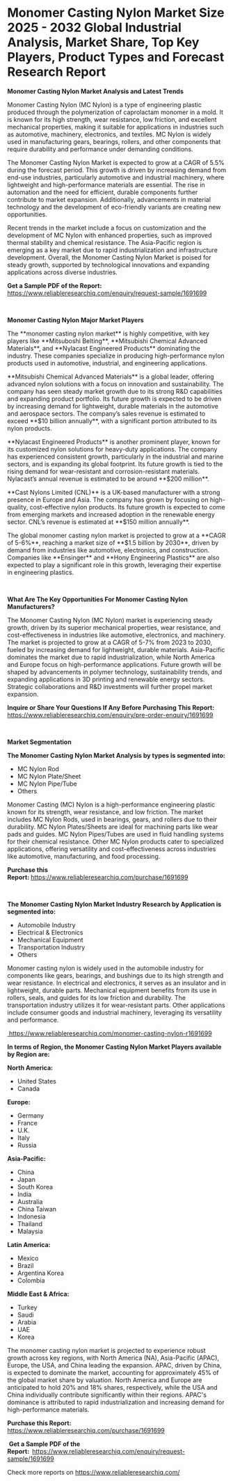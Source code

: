 <p><h1>Monomer Casting Nylon Market Size 2025 - 2032 Global Industrial Analysis, Market Share, Top Key Players, Product Types and Forecast Research Report</h1></p><p><strong>Monomer Casting Nylon Market Analysis and Latest Trends</strong></p>
<p><p>Monomer Casting Nylon (MC Nylon) is a type of engineering plastic produced through the polymerization of caprolactam monomer in a mold. It is known for its high strength, wear resistance, low friction, and excellent mechanical properties, making it suitable for applications in industries such as automotive, machinery, electronics, and textiles. MC Nylon is widely used in manufacturing gears, bearings, rollers, and other components that require durability and performance under demanding conditions.</p><p>The Monomer Casting Nylon Market is expected to grow at a CAGR of 5.5% during the forecast period. This growth is driven by increasing demand from end-use industries, particularly automotive and industrial machinery, where lightweight and high-performance materials are essential. The rise in automation and the need for efficient, durable components further contribute to market expansion. Additionally, advancements in material technology and the development of eco-friendly variants are creating new opportunities.</p><p>Recent trends in the market include a focus on customization and the development of MC Nylon with enhanced properties, such as improved thermal stability and chemical resistance. The Asia-Pacific region is emerging as a key market due to rapid industrialization and infrastructure development. Overall, the Monomer Casting Nylon Market is poised for steady growth, supported by technological innovations and expanding applications across diverse industries.</p></p>
<p><strong>Get a Sample PDF of the Report:&nbsp;</strong> <a href="https://www.reliableresearchiq.com/enquiry/request-sample/1691699?utm_campaign=2185&utm_medium=2&utm_source=Github&utm_content=ia&utm_term=26012025&utm_id=monomer-casting-nylon">https://www.reliableresearchiq.com/enquiry/request-sample/1691699</a></p>
<p>&nbsp;</p>
<p><strong>Monomer Casting Nylon Major Market Players</strong></p>
<p><p>The **monomer casting nylon market** is highly competitive, with key players like **Mitsuboshi Belting**, **Mitsubishi Chemical Advanced Materials**, and **Nylacast Engineered Products** dominating the industry. These companies specialize in producing high-performance nylon products used in automotive, industrial, and engineering applications.</p><p>**Mitsubishi Chemical Advanced Materials** is a global leader, offering advanced nylon solutions with a focus on innovation and sustainability. The company has seen steady market growth due to its strong R&D capabilities and expanding product portfolio. Its future growth is expected to be driven by increasing demand for lightweight, durable materials in the automotive and aerospace sectors. The company’s sales revenue is estimated to exceed **$10 billion annually**, with a significant portion attributed to its nylon products.</p><p>**Nylacast Engineered Products** is another prominent player, known for its customized nylon solutions for heavy-duty applications. The company has experienced consistent growth, particularly in the industrial and marine sectors, and is expanding its global footprint. Its future growth is tied to the rising demand for wear-resistant and corrosion-resistant materials. Nylacast’s annual revenue is estimated to be around **$200 million**.</p><p>**Cast Nylons Limited (CNL)** is a UK-based manufacturer with a strong presence in Europe and Asia. The company has grown by focusing on high-quality, cost-effective nylon products. Its future growth is expected to come from emerging markets and increased adoption in the renewable energy sector. CNL’s revenue is estimated at **$150 million annually**.</p><p>The global monomer casting nylon market is projected to grow at a **CAGR of 5-6%**, reaching a market size of **$1.5 billion by 2030**, driven by demand from industries like automotive, electronics, and construction. Companies like **Ensinger** and **Hony Engineering Plastics** are also expected to play a significant role in this growth, leveraging their expertise in engineering plastics.</p></p>
<p>&nbsp;</p>
<p><strong>What Are The Key Opportunities For Monomer Casting Nylon Manufacturers?</strong></p>
<p><p>The Monomer Casting Nylon (MC Nylon) market is experiencing steady growth, driven by its superior mechanical properties, wear resistance, and cost-effectiveness in industries like automotive, electronics, and machinery. The market is projected to grow at a CAGR of 5-7% from 2023 to 2030, fueled by increasing demand for lightweight, durable materials. Asia-Pacific dominates the market due to rapid industrialization, while North America and Europe focus on high-performance applications. Future growth will be shaped by advancements in polymer technology, sustainability trends, and expanding applications in 3D printing and renewable energy sectors. Strategic collaborations and R&D investments will further propel market expansion.</p></p>
<p><strong>Inquire or Share Your Questions If Any Before Purchasing This Report:</strong> <a href="https://www.reliableresearchiq.com/enquiry/pre-order-enquiry/1691699?utm_campaign=2185&utm_medium=2&utm_source=Github&utm_content=ia&utm_term=26012025&utm_id=monomer-casting-nylon">https://www.reliableresearchiq.com/enquiry/pre-order-enquiry/1691699</a></p>
<p>&nbsp;</p>
<p><strong>Market Segmentation</strong></p>
<p><strong>The Monomer Casting Nylon Market Analysis by types is segmented into:</strong></p>
<p><ul><li>MC Nylon Rod</li><li>MC Nylon Plate/Sheet</li><li>MC Nylon Pipe/Tube</li><li>Others</li></ul></p>
<p><p>Monomer Casting (MC) Nylon is a high-performance engineering plastic known for its strength, wear resistance, and low friction. The market includes MC Nylon Rods, used in bearings, gears, and rollers due to their durability. MC Nylon Plates/Sheets are ideal for machining parts like wear pads and guides. MC Nylon Pipes/Tubes are used in fluid handling systems for their chemical resistance. Other MC Nylon products cater to specialized applications, offering versatility and cost-effectiveness across industries like automotive, manufacturing, and food processing.</p></p>
<p><strong>Purchase this Report:&nbsp;</strong><a href="https://www.reliableresearchiq.com/purchase/1691699?utm_campaign=2185&utm_medium=2&utm_source=Github&utm_content=ia&utm_term=26012025&utm_id=monomer-casting-nylon">https://www.reliableresearchiq.com/purchase/1691699</a></p>
<p>&nbsp;</p>
<p><strong>The Monomer Casting Nylon Market Industry Research by Application is segmented into:</strong></p>
<p><ul><li>Automobile Industry</li><li>Electrical & Electronics</li><li>Mechanical Equipment</li><li>Transportation Industry</li><li>Others</li></ul></p>
<p><p>Monomer casting nylon is widely used in the automobile industry for components like gears, bearings, and bushings due to its high strength and wear resistance. In electrical and electronics, it serves as an insulator and in lightweight, durable parts. Mechanical equipment benefits from its use in rollers, seals, and guides for its low friction and durability. The transportation industry utilizes it for wear-resistant parts. Other applications include consumer goods and industrial machinery, leveraging its versatility and performance.</p></p>
<p><a href="https://www.reliableresearchiq.com/monomer-casting-nylon-r1691699?utm_campaign=2185&utm_medium=2&utm_source=Github&utm_content=ia&utm_term=26012025&utm_id=monomer-casting-nylon">&nbsp;https://www.reliableresearchiq.com/monomer-casting-nylon-r1691699</a></p>
<p><strong>In terms of Region, the Monomer Casting Nylon Market Players available by Region are:</strong></p>
<p>
    <p> <strong> North America: </strong>
        <ul>
            <li>United States</li>
            <li>Canada</li>
        </ul>
        </p> 
    <p> <strong> Europe: </strong>
        <ul>
            <li>Germany</li>
            <li>France</li>
            <li>U.K.</li>
            <li>Italy</li>
            <li>Russia</li>
        </ul>
        </p> 
    <p> <strong> Asia-Pacific: </strong>
        <ul>
            <li>China</li>
            <li>Japan</li>
            <li>South Korea</li>
            <li>India</li>
            <li>Australia</li>
            <li>China Taiwan</li>
            <li>Indonesia</li>
            <li>Thailand</li>
            <li>Malaysia</li>
        </ul>
        </p> 
    <p> <strong> Latin America: </strong>
        <ul>
            <li>Mexico</li>
            <li>Brazil</li>
            <li>Argentina Korea</li>
            <li>Colombia</li>
        </ul>
        </p> 
    <p> <strong> Middle East & Africa: </strong>
        <ul>
            <li>Turkey</li>
            <li>Saudi</li>
            <li>Arabia</li>
            <li>UAE</li>
            <li>Korea</li>
        </ul>
    </p>
    </p>
<p><p>The monomer casting nylon market is projected to experience robust growth across key regions, with North America (NA), Asia-Pacific (APAC), Europe, the USA, and China leading the expansion. APAC, driven by China, is expected to dominate the market, accounting for approximately 45% of the global market share by valuation. North America and Europe are anticipated to hold 20% and 18% shares, respectively, while the USA and China individually contribute significantly within their regions. APAC's dominance is attributed to rapid industrialization and increasing demand for high-performance materials.</p></p>
<p><strong>Purchase this Report: </strong><a href="https://www.reliableresearchiq.com/purchase/1691699?utm_campaign=2185&utm_medium=2&utm_source=Github&utm_content=ia&utm_term=26012025&utm_id=monomer-casting-nylon">https://www.reliableresearchiq.com/purchase/1691699</a></p>
<p>&nbsp;<strong>Get a Sample PDF of the Report:&nbsp;&nbsp;</strong><a href="https://www.reliableresearchiq.com/enquiry/request-sample/1691699?utm_campaign=2185&utm_medium=2&utm_source=Github&utm_content=ia&utm_term=26012025&utm_id=monomer-casting-nylon">https://www.reliableresearchiq.com/enquiry/request-sample/1691699</a></p>
<p><strong></strong></p>
<p>Check more reports on <a href="https://www.reliableresearchiq.com/?utm_campaign=2185&utm_medium=2&utm_source=Github&utm_content=ia&utm_term=26012025&utm_id=monomer-casting-nylon">https://www.reliableresearchiq.com/</a></p>